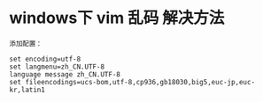 # windows下 vim 乱码 解决方法

```text
添加配置：

set encoding=utf-8
set langmenu=zh_CN.UTF-8
language message zh_CN.UTF-8
set fileencodings=ucs-bom,utf-8,cp936,gb18030,big5,euc-jp,euc-kr,latin1
```